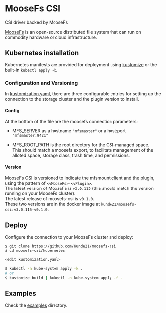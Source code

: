 MooseFs CSI
===========

CSI driver backed by MooseFs

[MooseFs](https://moosefs.com) is an open-source distributed file system that can run on commodity hardware or cloud infrastructure.

Kubernetes installation
-----------------------

Kubernetes manifests are provided for deployment using [kustomize](https://kustomize.io) or the built-in `kubectl apply -k`.

### Configuration and Versioning

In [kustomization.yaml](kubernetes/kustomization.yaml), there are three configurable entries for setting up the connection to the storage cluster and the plugin version to install.

#### Config

At the bottom of the file are the moosefs connection parameters:

-   MFS_SERVER as a hostname `"mfsmaster"` or a host:port `"mfsmaster:9421"`

-   MFS_ROOT_PATH is the root directory for the CSI-managed space.  
    This should match a moosefs export, to facilitate management of the alloted space, storage class, trash time, and permissions.

#### Version

MooseFs CSI is versioned to indicate the mfsmount client and the plugin, using the pattern of `<vMooseFs>-<vPlugin>`.  
The latest version of MooseFs is `v3.0.115` (this should match the version running on your MooseFs cluster).  
The latest release of moosefs-csi is `v0.1.0`.  
These two versions are in the docker image at `kunde21/moosefs-csi:v3.0.115-v0.1.0`.

Deploy
------

Configure the connection to your MooseFs cluster and deploy:

```sh
$ git clone https://github.com/Kunde21/moosefs-csi
$ cd moosefs-csi/kubernetes

<edit kustomization.yaml>

$ kubectl -n kube-system apply -k .
# or
$ kustomize build | kubectl -n kube-system apply -f -
```

## Examples

Check the [examples](kubernetes/examples) directory. 
